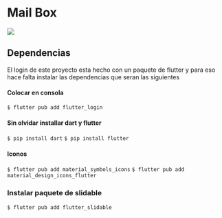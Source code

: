 # Mail Box

![](https://cdn.icon-icons.com/icons2/1154/PNG/512/1486564396-mail_81524.png)

## Dependencias
El login de este proyecto esta hecho con un paquete de flutter y para eso hace falta instalar las dependencias que seran las siguientes

#### Colocar en consola

`$ flutter pub add flutter_login`

#### Sin olvidar installar dart y flutter

`$ pip install dart`
`$ pip install flutter`

#### Iconos
`$ flutter pub add material_symbols_icons`
`$ flutter pub add material_design_icons_flutter`

### Instalar paquete de slidable
`$ flutter pub add flutter_slidable`

